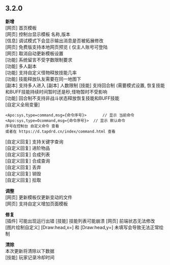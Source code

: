 ## 3.2.0 <Badge text="alpha"/>

**新增**<br>
[网页] 首页模板  
[网页] 控制台显示模板 名称,版本  
[信息] 调试模式下会显示输出消息是否被拓展修改  
[网页] 免费版支持本地网页预览 ( 仅主人账号可登陆  
[网页] 取消自动更新模板设置  
[功能] 系统留言不受字数限制要求  
[功能] 多人副本  
[功能] 支持自定义怪物释放技能几率  
[功能] 技能释放队友需要在同一地图下  
[副本] 支持多人进入
[副本] 人数限制
[技能] 支持回合制 (需要模式设置, 恢复技能和BUFF技能持续时间暂时还是秒,怪物暂时不受影响  
[功能] 回合制不支持非战斗状态释放恢复技能和BUFF技能  
[自定义全局变量]  
~~~
<Apo:sys,type=command,msg={命令序号}>		// 显示 当前命令  
<Apo:sys,type=Ocommand,msg={命令序号}>	// 显示 默认命令  
序号在控制台 自定义命令 查看  
或者在 https://d.tapdrd.cn/index/command.html 查看 
~~~
[自定义回复] 支持关键字查询  
[自定义回复] 进阶物品  
[自定义回复] 合成列表  
[自定义回复] 合成查询  
[自定义回复] 丢弃  
[自定义回复] 销毁  
[自定义回复] 拾取


**调整**<br>
[网页] 更新模板仅更新变动的文件  
[网页] 支持自定义增加页面模板

**修复**<br>
[插件] 可能出现运行出错
[技能] 技能列表可能崩溃
[网页] 前端状态无法修改  
[图片绘制自定义] [Draw:head,x=] 和 [Draw:head,y=] 未填写会导致无法正常绘制

**清除**<br>
本次更新将清除以下数据  
[技能] 玩家记录冷却时间
